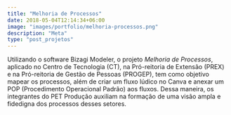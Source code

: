 ```yaml
---
title: "Melhoria de Processos"
date: 2018-05-04T12:14:34+06:00
image: "images/portfolio/melhoria-processos.png"
description: "Meta"
type: "post_projetos"
--- 
```


Utilizando o software Bizagi Modeler, o projeto _Melhoria de Processos_, aplicado no Centro de
Tecnologia (CT), na Pró-reitoria de Extensão (PREX) e na Pró-reitoria de Gestão de Pessoas
(PROGEP), tem como objetivo mapear os processos, além de criar um fluxo lúdico no Canva e
anexar um POP (Procedimento Operacional Padrão) aos fluxos. Dessa maneira, os integrantes
do PET Produção auxiliam na formação de uma visão ampla e fidedigna dos processos desses
setores.






